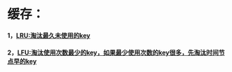 # 缓存：
#### 1，[LRU:淘汰最久未使用的key](https://github.com/sihaihou/algorithm/edit/master/src/com/reyco/algorithm/cache/Test1.java)
#### 2，[LFU:淘汰使用次数最少的key，如果最少使用次数的key很多，先淘汰时间节点早的key](https://github.com/sihaihou/algorithm/edit/master/src/com/reyco/algorithm/cache/Test2.java)
